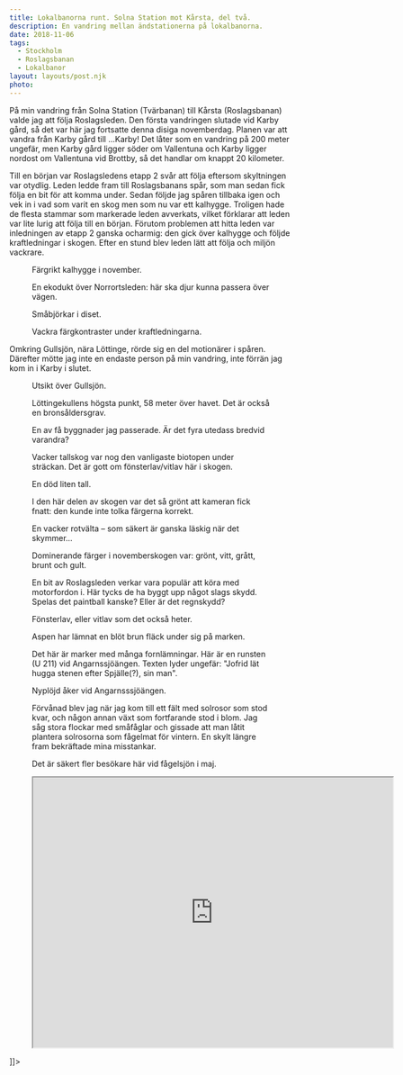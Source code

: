 ```yaml
---
title: Lokalbanorna runt. Solna Station mot Kårsta, del två.
description: En vandring mellan ändstationerna på lokalbanorna.
date: 2018-11-06
tags:
  - Stockholm
  - Roslagsbanan
  - Lokalbanor
layout: layouts/post.njk
photo: 
---	
```

<p>På min vandring från Solna Station (Tvärbanan) till Kårsta (Roslagsbanan) valde jag att följa Roslagsleden. Den första vandringen slutade vid Karby gård, så det var här jag fortsatte denna disiga novemberdag. Planen var att vandra från Karby gård till ...Karby! Det låter som en vandring på 200 meter ungefär, men Karby gård ligger söder om Vallentuna och Karby ligger nordost om Vallentuna vid Brottby, så det handlar om knappt 20 kilometer.</p>
<!-- /wp:paragraph -->

<!-- wp:paragraph -->
<p>Till en början var Roslagsledens etapp 2 svår att följa eftersom skyltningen var otydlig. Leden ledde fram till Roslagsbanans spår, som man sedan fick följa en bit för att komma under. Sedan följde jag spåren tillbaka igen och vek in i vad som varit en skog men som nu var ett kalhygge. Troligen hade de flesta stammar som markerade leden avverkats, vilket förklarar att leden var lite lurig att följa till en början. Förutom problemen att hitta leden var inledningen av etapp 2 ganska ocharmig: den gick över kalhygge och följde kraftledningar i skogen.&nbsp;Efter en stund blev leden lätt att följa och miljön vackrare.</p>
<!-- /wp:paragraph -->

<!-- wp:image {"id":688,"align":"full"} -->
<figure class="wp-block-image alignfull"><a href="http://kroons.se/vandra/wp-content/uploads/sites/4/2018/11/roslagsleden-etapp-2-dscf5059-20181106.jpg"><img src="http://kroons.se/vandra/wp-content/uploads/sites/4/2018/11/roslagsleden-etapp-2-dscf5059-20181106.jpg" alt="" class="wp-image-688"/></a><figcaption>Färgrikt kalhygge i november.</figcaption></figure>
<!-- /wp:image -->

<!-- wp:image {"id":687,"align":"full"} -->
<figure class="wp-block-image alignfull"><a href="http://kroons.se/vandra/wp-content/uploads/sites/4/2018/11/roslagsleden-etapp-2-dscf5060-20181106.jpg"><img src="http://kroons.se/vandra/wp-content/uploads/sites/4/2018/11/roslagsleden-etapp-2-dscf5060-20181106.jpg" alt="" class="wp-image-687"/></a><figcaption>En ekodukt över Norrortsleden: här ska djur kunna passera över vägen.</figcaption></figure>
<!-- /wp:image -->

<!-- wp:image {"id":686,"align":"full"} -->
<figure class="wp-block-image alignfull"><a href="http://kroons.se/vandra/wp-content/uploads/sites/4/2018/11/roslagsleden-etapp-2-dscf5062-20181106.jpg"><img src="http://kroons.se/vandra/wp-content/uploads/sites/4/2018/11/roslagsleden-etapp-2-dscf5062-20181106.jpg" alt="" class="wp-image-686"/></a><figcaption>Småbjörkar i diset.</figcaption></figure>
<!-- /wp:image -->

<!-- wp:image {"id":685,"align":"center"} -->
<div class="wp-block-image"><figure class="aligncenter"><a href="http://kroons.se/vandra/wp-content/uploads/sites/4/2018/11/roslagsleden-etapp-2-dscf5067-20181106.jpg"><img src="http://kroons.se/vandra/wp-content/uploads/sites/4/2018/11/roslagsleden-etapp-2-dscf5067-20181106.jpg" alt="" class="wp-image-685"/></a><figcaption>Vackra färgkontraster under kraftledningarna.</figcaption></figure></div>
<!-- /wp:image -->

<!-- wp:paragraph -->
<p>Omkring Gullsjön, nära Löttinge, rörde sig en del motionärer i spåren. Därefter mötte jag inte en endaste person på min vandring, inte förrän jag kom in i Karby i slutet.</p>
<!-- /wp:paragraph -->

<!-- wp:image {"id":684,"align":"full"} -->
<figure class="wp-block-image alignfull"><a href="http://kroons.se/vandra/wp-content/uploads/sites/4/2018/11/roslagsleden-etapp-2-dscf5069-20181106.jpg"><img src="http://kroons.se/vandra/wp-content/uploads/sites/4/2018/11/roslagsleden-etapp-2-dscf5069-20181106.jpg" alt="" class="wp-image-684"/></a><figcaption>Utsikt över Gullsjön.</figcaption></figure>
<!-- /wp:image -->

<!-- wp:image {"id":683,"align":"none"} -->
<figure class="wp-block-image alignnone"><a href="http://kroons.se/vandra/wp-content/uploads/sites/4/2018/11/roslagsleden-etapp-2-dscf5079-20181106.jpg"><img src="http://kroons.se/vandra/wp-content/uploads/sites/4/2018/11/roslagsleden-etapp-2-dscf5079-20181106.jpg" alt="" class="wp-image-683"/></a><figcaption>Löttingekullens högsta punkt, 58 meter över havet. Det är också en bronsåldersgrav.</figcaption></figure>
<!-- /wp:image -->

<!-- wp:image {"id":682,"align":"none"} -->
<figure class="wp-block-image alignnone"><a href="http://kroons.se/vandra/wp-content/uploads/sites/4/2018/11/roslagsleden-etapp-2-dscf5083-20181106.jpg"><img src="http://kroons.se/vandra/wp-content/uploads/sites/4/2018/11/roslagsleden-etapp-2-dscf5083-20181106.jpg" alt="" class="wp-image-682"/></a><figcaption>En av få byggnader jag passerade. Är det fyra utedass bredvid varandra?</figcaption></figure>
<!-- /wp:image -->

<!-- wp:image {"id":681,"align":"full"} -->
<figure class="wp-block-image alignfull"><a href="http://kroons.se/vandra/wp-content/uploads/sites/4/2018/11/roslagsleden-etapp-2-dscf5097-20181106.jpg"><img src="http://kroons.se/vandra/wp-content/uploads/sites/4/2018/11/roslagsleden-etapp-2-dscf5097-20181106.jpg" alt="" class="wp-image-681"/></a><figcaption>Vacker tallskog var nog den vanligaste biotopen under sträckan. Det är gott om fönsterlav/vitlav här i skogen.</figcaption></figure>
<!-- /wp:image -->

<!-- wp:image {"id":680,"align":"full"} -->
<figure class="wp-block-image alignfull"><a href="http://kroons.se/vandra/wp-content/uploads/sites/4/2018/11/roslagsleden-etapp-2-dscf5099-20181106.jpg"><img src="http://kroons.se/vandra/wp-content/uploads/sites/4/2018/11/roslagsleden-etapp-2-dscf5099-20181106.jpg" alt="" class="wp-image-680"/></a><figcaption>En död liten tall.</figcaption></figure>
<!-- /wp:image -->

<!-- wp:image {"id":679,"align":"full"} -->
<figure class="wp-block-image alignfull"><a href="http://kroons.se/vandra/wp-content/uploads/sites/4/2018/11/roslagsleden-etapp-2-dscf5107-20181106.jpg"><img src="http://kroons.se/vandra/wp-content/uploads/sites/4/2018/11/roslagsleden-etapp-2-dscf5107-20181106.jpg" alt="" class="wp-image-679"/></a><figcaption>I den här delen av skogen var det så grönt att kameran fick fnatt: den kunde inte tolka färgerna korrekt.</figcaption></figure>
<!-- /wp:image -->

<!-- wp:image {"id":678,"align":"full"} -->
<figure class="wp-block-image alignfull"><a href="http://kroons.se/vandra/wp-content/uploads/sites/4/2018/11/roslagsleden-etapp-2-dscf5117-20181106.jpg"><img src="http://kroons.se/vandra/wp-content/uploads/sites/4/2018/11/roslagsleden-etapp-2-dscf5117-20181106.jpg" alt="" class="wp-image-678"/></a><figcaption>En vacker rotvälta – som säkert är ganska läskig när det skymmer...</figcaption></figure>
<!-- /wp:image -->

<!-- wp:image {"id":677,"align":"full"} -->
<figure class="wp-block-image alignfull"><a href="http://kroons.se/vandra/wp-content/uploads/sites/4/2018/11/roslagsleden-etapp-2-dscf5124-20181106.jpg"><img src="http://kroons.se/vandra/wp-content/uploads/sites/4/2018/11/roslagsleden-etapp-2-dscf5124-20181106.jpg" alt="" class="wp-image-677"/></a><figcaption>Dominerande färger i novemberskogen var: grönt, vitt, grått, brunt och gult.</figcaption></figure>
<!-- /wp:image -->

<!-- wp:image {"id":676,"align":"none"} -->
<figure class="wp-block-image alignnone"><a href="http://kroons.se/vandra/wp-content/uploads/sites/4/2018/11/roslagsleden-etapp-2-dscf5127-20181106.jpg"><img src="http://kroons.se/vandra/wp-content/uploads/sites/4/2018/11/roslagsleden-etapp-2-dscf5127-20181106.jpg" alt="" class="wp-image-676"/></a><figcaption>En bit av Roslagsleden verkar vara populär att köra med motorfordon i. Här tycks de ha byggt upp något slags skydd. Spelas det paintball kanske? Eller är det regnskydd?</figcaption></figure>
<!-- /wp:image -->

<!-- wp:image {"id":675,"align":"none"} -->
<figure class="wp-block-image alignnone"><a href="http://kroons.se/vandra/wp-content/uploads/sites/4/2018/11/roslagsleden-etapp-2-dscf5132-20181106.jpg"><img src="http://kroons.se/vandra/wp-content/uploads/sites/4/2018/11/roslagsleden-etapp-2-dscf5132-20181106.jpg" alt="" class="wp-image-675"/></a><figcaption>Fönsterlav, eller vitlav som det också heter.</figcaption></figure>
<!-- /wp:image -->

<!-- wp:image {"id":673,"align":"none"} -->
<figure class="wp-block-image alignnone"><a href="http://kroons.se/vandra/wp-content/uploads/sites/4/2018/11/roslagsleden-etapp-2-dscf5137-20181106.jpg"><img src="http://kroons.se/vandra/wp-content/uploads/sites/4/2018/11/roslagsleden-etapp-2-dscf5137-20181106.jpg" alt="" class="wp-image-673"/></a><figcaption>Aspen har lämnat en blöt brun fläck under sig på marken.</figcaption></figure>
<!-- /wp:image -->

<!-- wp:image {"id":672,"align":"none"} -->
<figure class="wp-block-image alignnone"><a href="http://kroons.se/vandra/wp-content/uploads/sites/4/2018/11/roslagsleden-etapp-2-dscf5147-20181106.jpg"><img src="http://kroons.se/vandra/wp-content/uploads/sites/4/2018/11/roslagsleden-etapp-2-dscf5147-20181106.jpg" alt="" class="wp-image-672"/></a><figcaption>Det här är marker med många fornlämningar. Här är en runsten (U 211) vid Angarnssjöängen. Texten lyder ungefär: "Jofrid lät hugga stenen efter Spjälle(?), sin man".</figcaption></figure>
<!-- /wp:image -->

<!-- wp:image {"id":671,"align":"full"} -->
<figure class="wp-block-image alignfull"><a href="http://kroons.se/vandra/wp-content/uploads/sites/4/2018/11/roslagsleden-etapp-2-dscf5150-20181106.jpg"><img src="http://kroons.se/vandra/wp-content/uploads/sites/4/2018/11/roslagsleden-etapp-2-dscf5150-20181106.jpg" alt="" class="wp-image-671"/></a><figcaption>Nyplöjd åker vid Angarnsssjöängen.</figcaption></figure>
<!-- /wp:image -->

<!-- wp:image {"id":670,"align":"none"} -->
<figure class="wp-block-image alignnone"><a href="http://kroons.se/vandra/wp-content/uploads/sites/4/2018/11/roslagsleden-etapp-2-dscf5152-20181106.jpg"><img src="http://kroons.se/vandra/wp-content/uploads/sites/4/2018/11/roslagsleden-etapp-2-dscf5152-20181106.jpg" alt="" class="wp-image-670"/></a><figcaption>Förvånad blev jag när jag kom till ett fält med solrosor som stod kvar, och någon annan växt som fortfarande stod i blom. Jag såg stora flockar med småfåglar och gissade att man låtit plantera solrosorna som fågelmat för vintern. En skylt längre fram bekräftade mina misstankar.</figcaption></figure>
<!-- /wp:image -->

<!-- wp:image {"id":669,"align":"full"} -->
<figure class="wp-block-image alignfull"><a href="http://kroons.se/vandra/wp-content/uploads/sites/4/2018/11/roslagsleden-etapp-2-dscf5158-20181106.jpg"><img src="http://kroons.se/vandra/wp-content/uploads/sites/4/2018/11/roslagsleden-etapp-2-dscf5158-20181106.jpg" alt="" class="wp-image-669"/></a><figcaption>Det är säkert fler besökare här vid fågelsjön i maj.</figcaption></figure>
<!-- /wp:image -->

<!-- wp:html -->
<figure><iframe src="https://www.google.com/maps/d/embed?mid=1JMLgZL2ePoT5AoORTdbIYXEaQaC5MUp9" width="640" height="480"></iframe></figure>
<!-- /wp:html -->]]>